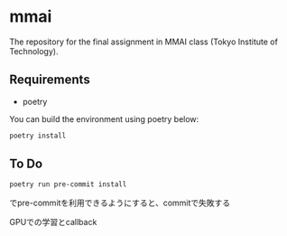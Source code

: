 # mmai

The repository for the final assignment in MMAI class (Tokyo Institute of Technology).

## Requirements

* poetry

You can build the environment using poetry below:

```bash
poetry install
```

## To Do

```bash
poetry run pre-commit install
```

でpre-commitを利用できるようにすると、commitで失敗する

GPUでの学習とcallback

